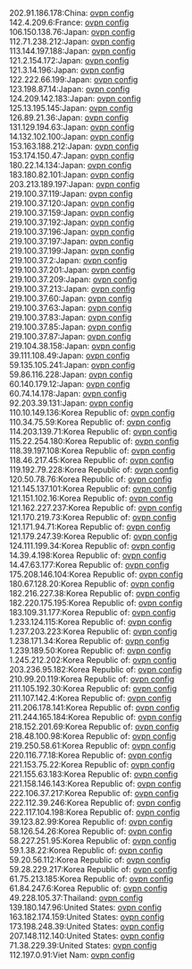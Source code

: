 202.91.186.178:China: [ovpn config](vpn/202_91_186_178.ovpn)  
142.4.209.6:France: [ovpn config](vpn/142_4_209_6.ovpn)  
106.150.138.76:Japan: [ovpn config](vpn/106_150_138_76.ovpn)  
112.71.238.212:Japan: [ovpn config](vpn/112_71_238_212.ovpn)  
113.144.197.188:Japan: [ovpn config](vpn/113_144_197_188.ovpn)  
121.2.154.172:Japan: [ovpn config](vpn/121_2_154_172.ovpn)  
121.3.14.196:Japan: [ovpn config](vpn/121_3_14_196.ovpn)  
122.222.66.199:Japan: [ovpn config](vpn/122_222_66_199.ovpn)  
123.198.87.14:Japan: [ovpn config](vpn/123_198_87_14.ovpn)  
124.209.142.183:Japan: [ovpn config](vpn/124_209_142_183.ovpn)  
125.13.195.145:Japan: [ovpn config](vpn/125_13_195_145.ovpn)  
126.89.21.36:Japan: [ovpn config](vpn/126_89_21_36.ovpn)  
131.129.194.63:Japan: [ovpn config](vpn/131_129_194_63.ovpn)  
14.132.102.100:Japan: [ovpn config](vpn/14_132_102_100.ovpn)  
153.163.188.212:Japan: [ovpn config](vpn/153_163_188_212.ovpn)  
153.174.150.47:Japan: [ovpn config](vpn/153_174_150_47.ovpn)  
180.22.14.134:Japan: [ovpn config](vpn/180_22_14_134.ovpn)  
183.180.82.101:Japan: [ovpn config](vpn/183_180_82_101.ovpn)  
203.213.189.197:Japan: [ovpn config](vpn/203_213_189_197.ovpn)  
219.100.37.119:Japan: [ovpn config](vpn/219_100_37_119.ovpn)  
219.100.37.120:Japan: [ovpn config](vpn/219_100_37_120.ovpn)  
219.100.37.159:Japan: [ovpn config](vpn/219_100_37_159.ovpn)  
219.100.37.192:Japan: [ovpn config](vpn/219_100_37_192.ovpn)  
219.100.37.196:Japan: [ovpn config](vpn/219_100_37_196.ovpn)  
219.100.37.197:Japan: [ovpn config](vpn/219_100_37_197.ovpn)  
219.100.37.199:Japan: [ovpn config](vpn/219_100_37_199.ovpn)  
219.100.37.2:Japan: [ovpn config](vpn/219_100_37_2.ovpn)  
219.100.37.201:Japan: [ovpn config](vpn/219_100_37_201.ovpn)  
219.100.37.209:Japan: [ovpn config](vpn/219_100_37_209.ovpn)  
219.100.37.213:Japan: [ovpn config](vpn/219_100_37_213.ovpn)  
219.100.37.60:Japan: [ovpn config](vpn/219_100_37_60.ovpn)  
219.100.37.63:Japan: [ovpn config](vpn/219_100_37_63.ovpn)  
219.100.37.83:Japan: [ovpn config](vpn/219_100_37_83.ovpn)  
219.100.37.85:Japan: [ovpn config](vpn/219_100_37_85.ovpn)  
219.100.37.87:Japan: [ovpn config](vpn/219_100_37_87.ovpn)  
219.104.38.158:Japan: [ovpn config](vpn/219_104_38_158.ovpn)  
39.111.108.49:Japan: [ovpn config](vpn/39_111_108_49.ovpn)  
59.135.105.241:Japan: [ovpn config](vpn/59_135_105_241.ovpn)  
59.86.116.228:Japan: [ovpn config](vpn/59_86_116_228.ovpn)  
60.140.179.12:Japan: [ovpn config](vpn/60_140_179_12.ovpn)  
60.74.14.178:Japan: [ovpn config](vpn/60_74_14_178.ovpn)  
92.203.39.131:Japan: [ovpn config](vpn/92_203_39_131.ovpn)  
110.10.149.136:Korea Republic of: [ovpn config](vpn/110_10_149_136.ovpn)  
110.34.75.59:Korea Republic of: [ovpn config](vpn/110_34_75_59.ovpn)  
114.203.139.71:Korea Republic of: [ovpn config](vpn/114_203_139_71.ovpn)  
115.22.254.180:Korea Republic of: [ovpn config](vpn/115_22_254_180.ovpn)  
118.39.197.108:Korea Republic of: [ovpn config](vpn/118_39_197_108.ovpn)  
118.46.217.45:Korea Republic of: [ovpn config](vpn/118_46_217_45.ovpn)  
119.192.79.228:Korea Republic of: [ovpn config](vpn/119_192_79_228.ovpn)  
120.50.78.76:Korea Republic of: [ovpn config](vpn/120_50_78_76.ovpn)  
121.145.137.101:Korea Republic of: [ovpn config](vpn/121_145_137_101.ovpn)  
121.151.102.16:Korea Republic of: [ovpn config](vpn/121_151_102_16.ovpn)  
121.162.227.237:Korea Republic of: [ovpn config](vpn/121_162_227_237.ovpn)  
121.170.219.73:Korea Republic of: [ovpn config](vpn/121_170_219_73.ovpn)  
121.171.94.71:Korea Republic of: [ovpn config](vpn/121_171_94_71.ovpn)  
121.179.247.39:Korea Republic of: [ovpn config](vpn/121_179_247_39.ovpn)  
124.111.199.34:Korea Republic of: [ovpn config](vpn/124_111_199_34.ovpn)  
14.39.4.198:Korea Republic of: [ovpn config](vpn/14_39_4_198.ovpn)  
14.47.63.177:Korea Republic of: [ovpn config](vpn/14_47_63_177.ovpn)  
175.208.146.104:Korea Republic of: [ovpn config](vpn/175_208_146_104.ovpn)  
180.67.128.20:Korea Republic of: [ovpn config](vpn/180_67_128_20.ovpn)  
182.216.227.38:Korea Republic of: [ovpn config](vpn/182_216_227_38.ovpn)  
182.220.175.195:Korea Republic of: [ovpn config](vpn/182_220_175_195.ovpn)  
183.109.31.177:Korea Republic of: [ovpn config](vpn/183_109_31_177.ovpn)  
1.233.124.115:Korea Republic of: [ovpn config](vpn/1_233_124_115.ovpn)  
1.237.203.223:Korea Republic of: [ovpn config](vpn/1_237_203_223.ovpn)  
1.238.171.34:Korea Republic of: [ovpn config](vpn/1_238_171_34.ovpn)  
1.239.189.50:Korea Republic of: [ovpn config](vpn/1_239_189_50.ovpn)  
1.245.212.202:Korea Republic of: [ovpn config](vpn/1_245_212_202.ovpn)  
203.236.95.182:Korea Republic of: [ovpn config](vpn/203_236_95_182.ovpn)  
210.99.20.119:Korea Republic of: [ovpn config](vpn/210_99_20_119.ovpn)  
211.105.192.30:Korea Republic of: [ovpn config](vpn/211_105_192_30.ovpn)  
211.107.142.4:Korea Republic of: [ovpn config](vpn/211_107_142_4.ovpn)  
211.206.178.141:Korea Republic of: [ovpn config](vpn/211_206_178_141.ovpn)  
211.244.165.184:Korea Republic of: [ovpn config](vpn/211_244_165_184.ovpn)  
218.152.201.69:Korea Republic of: [ovpn config](vpn/218_152_201_69.ovpn)  
218.48.100.98:Korea Republic of: [ovpn config](vpn/218_48_100_98.ovpn)  
219.250.58.61:Korea Republic of: [ovpn config](vpn/219_250_58_61.ovpn)  
220.116.77.18:Korea Republic of: [ovpn config](vpn/220_116_77_18.ovpn)  
221.153.75.22:Korea Republic of: [ovpn config](vpn/221_153_75_22.ovpn)  
221.155.63.183:Korea Republic of: [ovpn config](vpn/221_155_63_183.ovpn)  
221.158.146.143:Korea Republic of: [ovpn config](vpn/221_158_146_143.ovpn)  
222.106.37.217:Korea Republic of: [ovpn config](vpn/222_106_37_217.ovpn)  
222.112.39.246:Korea Republic of: [ovpn config](vpn/222_112_39_246.ovpn)  
222.117.104.198:Korea Republic of: [ovpn config](vpn/222_117_104_198.ovpn)  
39.123.82.99:Korea Republic of: [ovpn config](vpn/39_123_82_99.ovpn)  
58.126.54.26:Korea Republic of: [ovpn config](vpn/58_126_54_26.ovpn)  
58.227.251.95:Korea Republic of: [ovpn config](vpn/58_227_251_95.ovpn)  
59.1.38.22:Korea Republic of: [ovpn config](vpn/59_1_38_22.ovpn)  
59.20.56.112:Korea Republic of: [ovpn config](vpn/59_20_56_112.ovpn)  
59.28.229.217:Korea Republic of: [ovpn config](vpn/59_28_229_217.ovpn)  
61.75.213.185:Korea Republic of: [ovpn config](vpn/61_75_213_185.ovpn)  
61.84.247.6:Korea Republic of: [ovpn config](vpn/61_84_247_6.ovpn)  
49.228.105.37:Thailand: [ovpn config](vpn/49_228_105_37.ovpn)  
139.180.147.96:United States: [ovpn config](vpn/139_180_147_96.ovpn)  
163.182.174.159:United States: [ovpn config](vpn/163_182_174_159.ovpn)  
173.198.248.39:United States: [ovpn config](vpn/173_198_248_39.ovpn)  
207.148.112.140:United States: [ovpn config](vpn/207_148_112_140.ovpn)  
71.38.229.39:United States: [ovpn config](vpn/71_38_229_39.ovpn)  
112.197.0.91:Viet Nam: [ovpn config](vpn/112_197_0_91.ovpn)  
